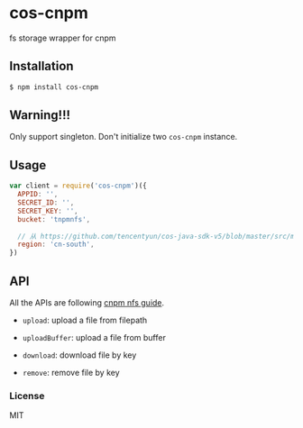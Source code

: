 # cos-cnpm

fs storage wrapper for cnpm

## Installation

```bash
$ npm install cos-cnpm
```

## Warning!!!

Only support singleton. Don't initialize two `cos-cnpm` instance.

## Usage

```js
var client = require('cos-cnpm')({
  APPID: '',
  SECRET_ID: '',
  SECRET_KEY: '',
  bucket: 'tnpmnfs',
  
  // 从 https://github.com/tencentyun/cos-java-sdk-v5/blob/master/src/main/java/com/qcloud/cos/region/Region.java 中选择。默认是 cn-south 华南
  region: 'cn-south', 
})
```

## API

All the APIs are following [cnpm nfs guide](https://github.com/cnpm/cnpmjs.org/wiki/NFS-Guide).

- `upload`: upload a file from filepath 

- `uploadBuffer`: upload a file from buffer

- `download`: download file by key

- `remove`: remove file by key

### License

MIT
